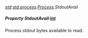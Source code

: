 _[std](../../modules/std/std-module.md):[std.process](../../modules/std/std-process.md).[Process](../../modules/std/std-process-process.md).StdoutAvail_
##### Property StdoutAvail:[Int](../../modules/wonkey/wonkey-types-int.md)
Process stdout bytes available to read.

